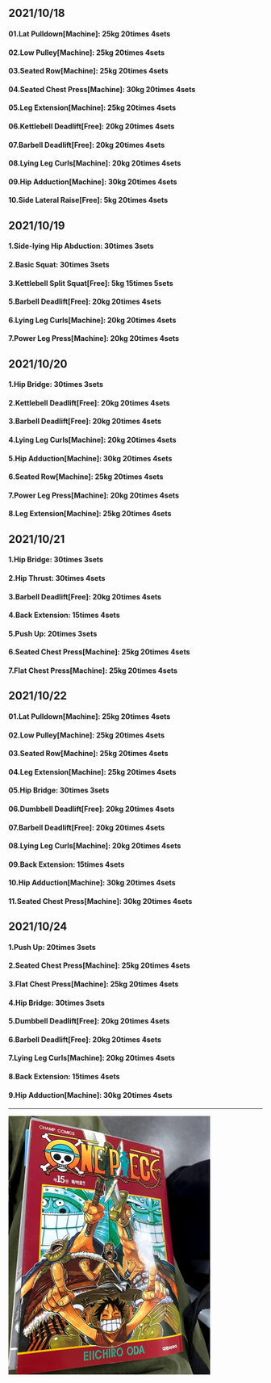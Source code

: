 ## 2021/10/18
#### 01.Lat Pulldown\[Machine\]: 25kg 20times 4sets
#### 02.Low Pulley\[Machine\]: 25kg 20times 4sets
#### 03.Seated Row\[Machine\]: 25kg 20times 4sets
#### 04.Seated Chest Press\[Machine\]: 30kg 20times 4sets
#### 05.Leg Extension\[Machine\]: 25kg 20times 4sets
#### 06.Kettlebell Deadlift\[Free\]: 20kg 20times 4sets
#### 07.Barbell Deadlift\[Free\]: 20kg 20times 4sets
#### 08.Lying Leg Curls\[Machine\]: 20kg 20times 4sets
#### 09.Hip Adduction\[Machine\]: 30kg 20times 4sets
#### 10.Side Lateral Raise\[Free\]: 5kg 20times 4sets

## 2021/10/19
#### 1.Side-lying Hip Abduction: 30times 3sets
#### 2.Basic Squat: 30times 3sets
#### 3.Kettlebell Split Squat\[Free\]: 5kg 15times 5sets
#### 5.Barbell Deadlift\[Free\]: 20kg 20times 4sets
#### 6.Lying Leg Curls\[Machine\]: 20kg 20times 4sets
#### 7.Power Leg Press\[Machine\]: 20kg 20times 4sets

## 2021/10/20
#### 1.Hip Bridge: 30times 3sets
#### 2.Kettlebell Deadlift\[Free\]: 20kg 20times 4sets
#### 3.Barbell Deadlift\[Free\]: 20kg 20times 4sets
#### 4.Lying Leg Curls\[Machine\]: 20kg 20times 4sets
#### 5.Hip Adduction\[Machine\]: 30kg 20times 4sets
#### 6.Seated Row\[Machine\]: 25kg 20times 4sets
#### 7.Power Leg Press\[Machine\]: 20kg 20times 4sets
#### 8.Leg Extension\[Machine\]: 25kg 20times 4sets

## 2021/10/21
#### 1.Hip Bridge: 30times 3sets
#### 2.Hip Thrust: 30times 4sets
#### 3.Barbell Deadlift\[Free\]: 20kg 20times 4sets
#### 4.Back Extension: 15times 4sets
#### 5.Push Up: 20times 3sets
#### 6.Seated Chest Press\[Machine\]: 25kg 20times 4sets
#### 7.Flat Chest Press\[Machine\]: 25kg 20times 4sets

## 2021/10/22
#### 01.Lat Pulldown\[Machine\]: 25kg 20times 4sets
#### 02.Low Pulley\[Machine\]: 25kg 20times 4sets
#### 03.Seated Row\[Machine\]: 25kg 20times 4sets
#### 04.Leg Extension\[Machine\]: 25kg 20times 4sets
#### 05.Hip Bridge: 30times 3sets
#### 06.Dumbbell Deadlift\[Free\]: 20kg 20times 4sets
#### 07.Barbell Deadlift\[Free\]: 20kg 20times 4sets
#### 08.Lying Leg Curls\[Machine\]: 20kg 20times 4sets
#### 09.Back Extension: 15times 4sets
#### 10.Hip Adduction\[Machine\]: 30kg 20times 4sets
#### 11.Seated Chest Press\[Machine\]: 30kg 20times 4sets

## 2021/10/24
#### 1.Push Up: 20times 3sets
#### 2.Seated Chest Press\[Machine\]: 25kg 20times 4sets
#### 3.Flat Chest Press\[Machine\]: 25kg 20times 4sets
#### 4.Hip Bridge: 30times 3sets
#### 5.Dumbbell Deadlift\[Free\]: 20kg 20times 4sets
#### 6.Barbell Deadlift\[Free\]: 20kg 20times 4sets
#### 7.Lying Leg Curls\[Machine\]: 20kg 20times 4sets
#### 8.Back Extension: 15times 4sets
#### 9.Hip Adduction\[Machine\]: 30kg 20times 4sets

---
<img src='./_resources/__015.png' width='400px' />
